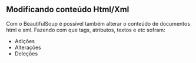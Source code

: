 ## Modificando conteúdo Html/Xml
  
Com o BeautifulSoup é possível também alterar o conteúdo de documentos html e xml. Fazendo com que tags, atributos, textos e etc sofram:  

* Adições  
* Alterações  
* Deleções  